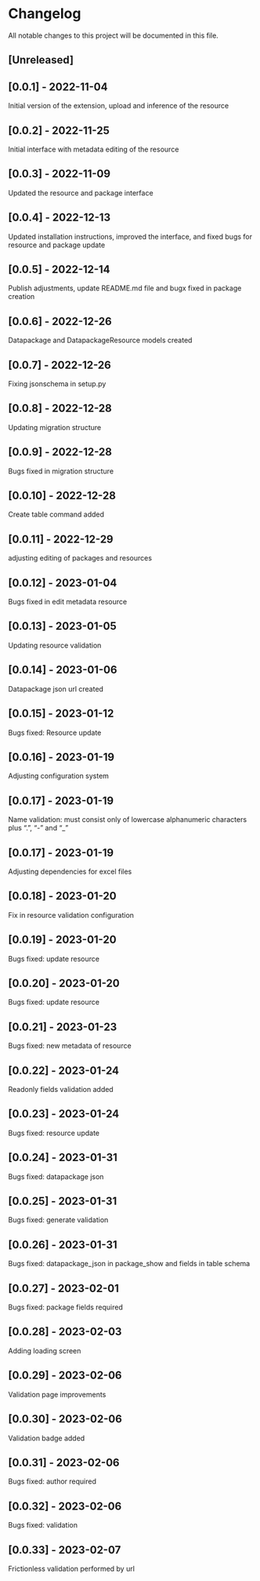 # Changelog
All notable changes to this project will be documented in this file.


## [Unreleased]

## [0.0.1] - 2022-11-04

Initial version of the extension, upload and inference of the resource


## [0.0.2] - 2022-11-25

Initial interface with metadata editing of the resource


## [0.0.3] - 2022-11-09

Updated the resource and package interface


## [0.0.4] - 2022-12-13

Updated installation instructions, improved the interface, and fixed bugs for resource and package update


## [0.0.5] - 2022-12-14

Publish adjustments, update README.md file and bugx fixed in package creation


## [0.0.6] - 2022-12-26

Datapackage and DatapackageResource models created


## [0.0.7] - 2022-12-26

Fixing jsonschema in setup.py


## [0.0.8] - 2022-12-28

Updating migration structure


## [0.0.9] - 2022-12-28

Bugs fixed in migration structure


## [0.0.10] - 2022-12-28

Create table command added


## [0.0.11] - 2022-12-29

adjusting editing of packages and resources


## [0.0.12] - 2023-01-04

Bugs fixed in edit metadata resource


## [0.0.13] - 2023-01-05

Updating resource validation


## [0.0.14] - 2023-01-06

Datapackage json url created


## [0.0.15] - 2023-01-12

Bugs fixed: Resource update


## [0.0.16] - 2023-01-19

Adjusting configuration system


## [0.0.17] - 2023-01-19

Name validation: must consist only of lowercase alphanumeric characters plus “.”, “-” and “_”


## [0.0.17] - 2023-01-19

Adjusting dependencies for excel files


## [0.0.18] - 2023-01-20

Fix in resource validation configuration


## [0.0.19] - 2023-01-20

Bugs fixed: update resource


## [0.0.20] - 2023-01-20

Bugs fixed: update resource


## [0.0.21] - 2023-01-23

Bugs fixed: new metadata of resource


## [0.0.22] - 2023-01-24

Readonly fields validation added


## [0.0.23] - 2023-01-24

Bugs fixed: resource update


## [0.0.24] - 2023-01-31

Bugs fixed: datapackage json


## [0.0.25] - 2023-01-31

Bugs fixed: generate validation


## [0.0.26] - 2023-01-31

Bugs fixed: datapackage_json in package_show and fields in table schema


## [0.0.27] - 2023-02-01

Bugs fixed: package fields required


## [0.0.28] - 2023-02-03

Adding loading screen


## [0.0.29] - 2023-02-06

Validation page improvements


## [0.0.30] - 2023-02-06

Validation badge added


## [0.0.31] - 2023-02-06

Bugs fixed: author required


## [0.0.32] - 2023-02-06

Bugs fixed: validation

## [0.0.33] - 2023-02-07

Frictionless validation performed by url
